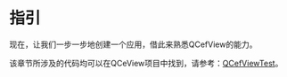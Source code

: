 # 指引

现在，让我们一步一步地创建一个应用，借此来熟悉QCefView的能力。

该章节所涉及的代码均可以在QCeView项目中找到，请参考：[QCefViewTest](https://github.com/CefView/QCefView/tree/main/example/QCefViewTest)。

